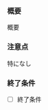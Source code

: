 ### 概要
[comment]: <> (簡単な概要を書く)
概要

### 注意点
[comment]: <> (補足内容などがあれば書く)
特になし

### 終了条件
[comment]: <> (終了条件を書く)
- [ ] 終了条件
